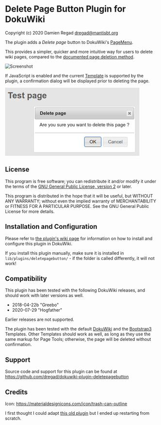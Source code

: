 # Delete Page Button Plugin for DokuWiki

Copyright (c) 2020 Damien Regad <dregad@mantisbt.org>

The plugin adds a _Delete page_ button to DokuWiki's
[PageMenu](https://www.dokuwiki.org/devel:menus).

This provides a simpler, quicker and more intuitive way for users to
delete wiki pages, compared to the
[documented page deletion method](https://www.dokuwiki.org/page#delete_a_page).

![Screenshot](images/screenshot.png)

If JavaScript is enabled 
and the current [Template](https://www.dokuwiki.org/template) 
is supported by the plugin, 
a confirmation dialog will be displayed prior to deleting the page.

![Confirmation](images/confirm.png)


## License

This program is free software; you can redistribute it and/or modify
it under the terms of the
[GNU General Public License, version 2](https://www.gnu.org/licenses/old-licenses/gpl-2.0.html)
or later.

This program is distributed in the hope that it will be useful,
but WITHOUT ANY WARRANTY; without even the implied warranty of
MERCHANTABILITY or FITNESS FOR A PARTICULAR PURPOSE.  See the
GNU General Public License for more details.


## Installation and Configuration

Please refer to
[the plugin's wiki page](https://www.dokuwiki.org/plugin:deletepagebutton)
for information on how to install and configure this plugin in DokuWiki.

If you install this plugin manually, make sure it is installed in
`lib/plugins/deletepagebutton/` - if the folder is called differently,
it will not work!


## Compatibility

This plugin has been tested with the following DokuWiki releases,
and should work with later versions as well.
- 2018-04-22b "Greebo"
- 2020-07-29 "Hogfather"

Earlier releases are not supported.

The plugin has been tested with the default
[DokuWiki](https://www.dokuwiki.org/template:dokuwiki) and the
[Bootstrap3](https://www.dokuwiki.org/template:bootstrap3) 
Templates.
Other Templates should work as well, as long as they use the same markup for 
Page Tools; otherwise, the page will be deleted without confirmation. 


## Support

Source code and support for this plugin can be found at
https://github.com/dregad/dokuwiki-plugin-deletepagebutton

## Credits

Icon: https://materialdesignicons.com/icon/trash-can-outline

I first thought I could adapt
[this old plugin](https://github.com/caillou/dokuwiki-plugin-delete)
but I ended up restarting from scratch.
